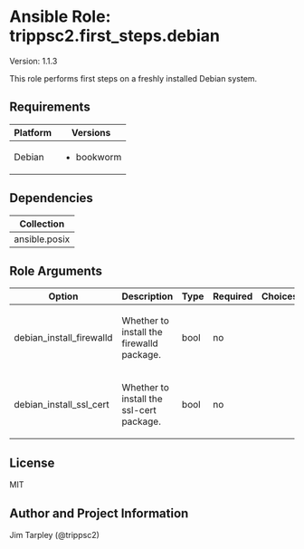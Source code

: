 <!-- BEGIN_ANSIBLE_DOCS -->

# Ansible Role: trippsc2.first_steps.debian
Version: 1.1.3

This role performs first steps on a freshly installed Debian system.

## Requirements

| Platform | Versions |
| -------- | -------- |
| Debian | <ul><li>bookworm</li></ul> |

## Dependencies

| Collection |
| ---------- |
| ansible.posix |

## Role Arguments
|Option|Description|Type|Required|Choices|Default|
|---|---|---|---|---|---|
| debian_install_firewalld | <p>Whether to install the firewalld package.</p> | bool | no |  | True |
| debian_install_ssl_cert | <p>Whether to install the ssl-cert package.</p> | bool | no |  | True |


## License
MIT

## Author and Project Information
Jim Tarpley (@trippsc2)
<!-- END_ANSIBLE_DOCS -->
